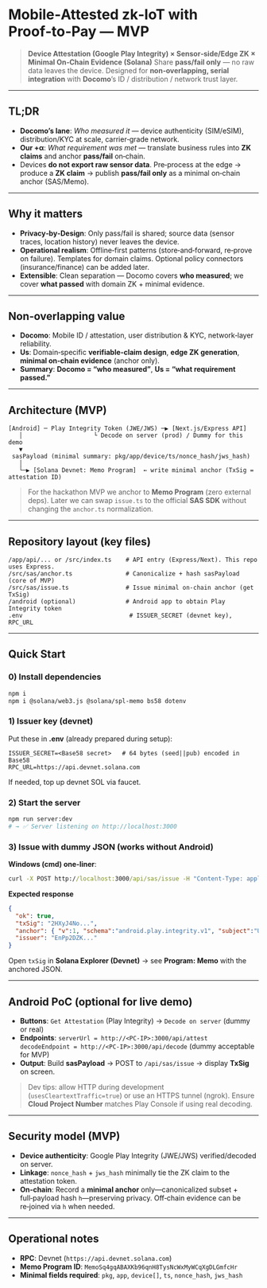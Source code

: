 # Mobile‑Attested zk‑IoT with Proof‑to‑Pay — **MVP**

> **Device Attestation (Google Play Integrity) × Sensor‑side/Edge ZK × Minimal On‑Chain Evidence (Solana)**
> Share **pass/fail only** — no raw data leaves the device. Designed for **non‑overlapping, serial integration** with **Docomo**’s ID / distribution / network trust layer.

---

## TL;DR 

* **Docomo’s lane**: *Who measured it* — device authenticity (SIM/eSIM), distribution/KYC at scale, carrier‑grade network.
* **Our +α**: *What requirement was met* — translate business rules into **ZK claims** and anchor **pass/fail** on‑chain.
* Devices **do not export raw sensor data**. Pre‑process at the edge → produce a **ZK claim** → publish **pass/fail only** as a minimal on‑chain anchor (SAS/Memo).

---

## Why it matters 

* **Privacy‑by‑Design**: Only pass/fail is shared; source data (sensor traces, location history) never leaves the device.
* **Operational realism**: Offline‑first patterns (store‑and‑forward, re‑prove on failure). Templates for domain claims. Optional policy connectors (insurance/finance) can be added later.
* **Extensible**: Clean separation — Docomo covers **who measured**; we cover **what passed** with domain ZK + minimal evidence.

---

## Non‑overlapping value 

* **Docomo**: Mobile ID / attestation, user distribution & KYC, network‑layer reliability.
* **Us**: Domain‑specific **verifiable‑claim design**, **edge ZK generation**, **minimal on‑chain evidence** (anchor only).
* **Summary**: **Docomo = “who measured”**, **Us = “what requirement passed.”**

---

## Architecture (MVP)

```
[Android] ─ Play Integrity Token (JWE/JWS) ─▶ [Next.js/Express API]
   │                    └ Decode on server (prod) / Dummy for this demo
   ▼
 sasPayload (minimal summary: pkg/app/device/ts/nonce_hash/jws_hash)
   │
   └─▶ [Solana Devnet: Memo Program]  ← write minimal anchor (TxSig = attestation ID)
```

> For the hackathon MVP we anchor to **Memo Program** (zero external deps). Later we can swap `issue.ts` to the official **SAS SDK** without changing the `anchor.ts` normalization.

---

## Repository layout (key files)

```
/app/api/... or /src/index.ts    # API entry (Express/Next). This repo uses Express.
/src/sas/anchor.ts               # Canonicalize + hash sasPayload (core of MVP)
/src/sas/issue.ts                # Issue minimal on‑chain anchor (get TxSig)
/android (optional)              # Android app to obtain Play Integrity token
.env                              # ISSUER_SECRET (devnet key), RPC_URL
```

---

## Quick Start 

### 0) Install dependencies

```bash
npm i
npm i @solana/web3.js @solana/spl-memo bs58 dotenv
```

### 1) Issuer key (devnet)

Put these in **.env** (already prepared during setup):

```env
ISSUER_SECRET=<Base58 secret>   # 64 bytes (seed||pub) encoded in Base58
RPC_URL=https://api.devnet.solana.com
```

If needed, top up devnet SOL via faucet.

### 2) Start the server

```bash
npm run server:dev
# → ✅ Server listening on http://localhost:3000
```

### 3) Issue with dummy JSON (works without Android)

**Windows (cmd) one‑liner**:

```cmd
curl -X POST http://localhost:3000/api/sas/issue -H "Content-Type: application/json" -d "{\"sasPayload\": {\"schema\": \"android.play.integrity.v1\", \"subject\": \"USER_WALLET_PUBKEY\", \"data\": {\"pkg\": \"com.example.myapplication\", \"verdicts\": {\"app\": \"PLAY_RECOGNIZED\", \"device\": [\"MEETS_DEVICE_INTEGRITY\"]}, \"ts\": 1739779200123, \"nonce_hash\": \"0x3f2a8c0b9d7e4e1a5c0f2e9d1b7a3c6d8e0f11223344556677889900aabbccdd\", \"jws_hash\": \"0x9e5b7a6c1d2e3f40516273849abcdeff00112233445566778899aabbccddeeff\"}, \"meta\": {\"taskId\": \"A-123\"}}}"
```

**Expected response**

```json
{
  "ok": true,
  "txSig": "2HXyJ4No...",
  "anchor": { "v":1, "schema":"android.play.integrity.v1", "subject":"USER_WALLET_PUBKEY", ... },
  "issuer": "EnPp2DZK..."
}
```

Open `txSig` in **Solana Explorer (Devnet)** → see **Program: Memo** with the anchored JSON.

---

## Android PoC (optional for live demo)

* **Buttons**: `Get Attestation` (Play Integrity) → `Decode on server` (dummy or real)
* **Endpoints**:
  `serverUrl = http://<PC-IP>:3000/api/attest`
  `decodeEndpoint = http://<PC-IP>:3000/api/decode` (dummy acceptable for MVP)
* **Output**: Build **sasPayload** → POST to `/api/sas/issue` → display **TxSig** on screen.

> Dev tips: allow HTTP during development (`usesCleartextTraffic=true`) or use an HTTPS tunnel (ngrok). Ensure **Cloud Project Number** matches Play Console if using real decoding.

---

## Security model (MVP)

* **Device authenticity**: Google Play Integrity (JWE/JWS) verified/decoded on server.
* **Linkage**: `nonce_hash` + `jws_hash` minimally tie the ZK claim to the attestation token.
* **On‑chain**: Record a **minimal anchor** only—canonicalized subset + full‑payload hash `h`—preserving privacy.
  Off‑chain evidence can be re‑joined via `h` when needed.

---

## Operational notes

* **RPC**: Devnet (`https://api.devnet.solana.com`)
* **Memo Program ID**: `MemoSq4gqABAXKb96qnH8TysNcWxMyWCqXgDLGmfcHr`
* **Minimal fields required**: `pkg`, `app`, `device[]`, `ts`, `nonce_hash`, `jws_hash`


